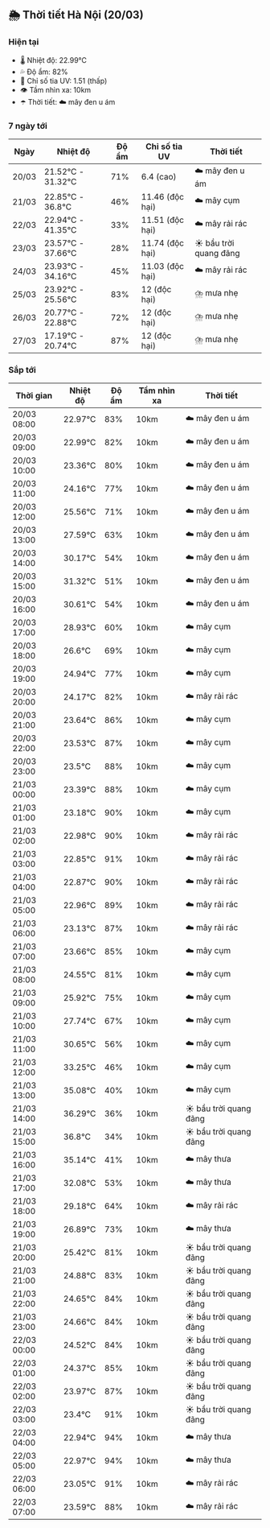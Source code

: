 ## 🌦️ Thời tiết Hà Nội (20/03)

### Hiện tại

- 🌡️ Nhiệt độ: 22.99℃
- 💦 Độ ẩm: 82%
- 🌟 Chỉ số tia UV: 1.51 (thấp)
- 👁️ Tầm nhìn xa: 10km
- ☂️ Thời tiết: ☁️ mây đen u ám

### 7 ngày tới

| Ngày | Nhiệt độ | Độ ẩm | Chỉ số tia UV | Thời tiết |
| --- | --- | --- | --- | --- |
| 20/03 | 21.52℃ - 31.32℃ | 71% | 6.4 (cao) | ☁️ mây đen u ám |
| 21/03 | 22.85℃ - 36.8℃ | 46% | 11.46 (độc hại) | ☁️ mây cụm |
| 22/03 | 22.94℃ - 41.35℃ | 33% | 11.51 (độc hại) | ☁️ mây rải rác |
| 23/03 | 23.57℃ - 37.66℃ | 28% | 11.74 (độc hại) | ☀️ bầu trời quang đãng |
| 24/03 | 23.93℃ - 34.16℃ | 45% | 11.03 (độc hại) | ☁️ mây rải rác |
| 25/03 | 23.92℃ - 25.56℃ | 83% | 12 (độc hại) | ⛈️ mưa nhẹ |
| 26/03 | 20.77℃ - 22.88℃ | 72% | 12 (độc hại) | ⛈️ mưa nhẹ |
| 27/03 | 17.19℃ - 20.74℃ | 87% | 12 (độc hại) | ⛈️ mưa nhẹ |

### Sắp tới

| Thời gian | Nhiệt độ | Độ ẩm | Tầm nhìn xa | Thời tiết |
| --- | --- | --- | --- | --- |
| 20/03 08:00 | 22.97℃ | 83% | 10km | ☁️ mây đen u ám |
| 20/03 09:00 | 22.99℃ | 82% | 10km | ☁️ mây đen u ám |
| 20/03 10:00 | 23.36℃ | 80% | 10km | ☁️ mây đen u ám |
| 20/03 11:00 | 24.16℃ | 77% | 10km | ☁️ mây đen u ám |
| 20/03 12:00 | 25.56℃ | 71% | 10km | ☁️ mây đen u ám |
| 20/03 13:00 | 27.59℃ | 63% | 10km | ☁️ mây đen u ám |
| 20/03 14:00 | 30.17℃ | 54% | 10km | ☁️ mây đen u ám |
| 20/03 15:00 | 31.32℃ | 51% | 10km | ☁️ mây đen u ám |
| 20/03 16:00 | 30.61℃ | 54% | 10km | ☁️ mây đen u ám |
| 20/03 17:00 | 28.93℃ | 60% | 10km | ☁️ mây cụm |
| 20/03 18:00 | 26.6℃ | 69% | 10km | ☁️ mây cụm |
| 20/03 19:00 | 24.94℃ | 77% | 10km | ☁️ mây cụm |
| 20/03 20:00 | 24.17℃ | 82% | 10km | ☁️ mây rải rác |
| 20/03 21:00 | 23.64℃ | 86% | 10km | ☁️ mây cụm |
| 20/03 22:00 | 23.53℃ | 87% | 10km | ☁️ mây cụm |
| 20/03 23:00 | 23.5℃ | 88% | 10km | ☁️ mây cụm |
| 21/03 00:00 | 23.39℃ | 88% | 10km | ☁️ mây cụm |
| 21/03 01:00 | 23.18℃ | 90% | 10km | ☁️ mây cụm |
| 21/03 02:00 | 22.98℃ | 90% | 10km | ☁️ mây rải rác |
| 21/03 03:00 | 22.85℃ | 91% | 10km | ☁️ mây rải rác |
| 21/03 04:00 | 22.87℃ | 90% | 10km | ☁️ mây rải rác |
| 21/03 05:00 | 22.96℃ | 89% | 10km | ☁️ mây rải rác |
| 21/03 06:00 | 23.13℃ | 87% | 10km | ☁️ mây rải rác |
| 21/03 07:00 | 23.66℃ | 85% | 10km | ☁️ mây cụm |
| 21/03 08:00 | 24.55℃ | 81% | 10km | ☁️ mây cụm |
| 21/03 09:00 | 25.92℃ | 75% | 10km | ☁️ mây cụm |
| 21/03 10:00 | 27.74℃ | 67% | 10km | ☁️ mây cụm |
| 21/03 11:00 | 30.65℃ | 56% | 10km | ☁️ mây cụm |
| 21/03 12:00 | 33.25℃ | 46% | 10km | ☁️ mây cụm |
| 21/03 13:00 | 35.08℃ | 40% | 10km | ☁️ mây cụm |
| 21/03 14:00 | 36.29℃ | 36% | 10km | ☀️ bầu trời quang đãng |
| 21/03 15:00 | 36.8℃ | 34% | 10km | ☀️ bầu trời quang đãng |
| 21/03 16:00 | 35.14℃ | 41% | 10km | ☁️ mây thưa |
| 21/03 17:00 | 32.08℃ | 53% | 10km | ☁️ mây thưa |
| 21/03 18:00 | 29.18℃ | 64% | 10km | ☁️ mây rải rác |
| 21/03 19:00 | 26.89℃ | 73% | 10km | ☁️ mây thưa |
| 21/03 20:00 | 25.42℃ | 81% | 10km | ☀️ bầu trời quang đãng |
| 21/03 21:00 | 24.88℃ | 83% | 10km | ☀️ bầu trời quang đãng |
| 21/03 22:00 | 24.65℃ | 84% | 10km | ☀️ bầu trời quang đãng |
| 21/03 23:00 | 24.66℃ | 84% | 10km | ☀️ bầu trời quang đãng |
| 22/03 00:00 | 24.52℃ | 84% | 10km | ☀️ bầu trời quang đãng |
| 22/03 01:00 | 24.37℃ | 85% | 10km | ☀️ bầu trời quang đãng |
| 22/03 02:00 | 23.97℃ | 87% | 10km | ☀️ bầu trời quang đãng |
| 22/03 03:00 | 23.4℃ | 91% | 10km | ☀️ bầu trời quang đãng |
| 22/03 04:00 | 22.94℃ | 94% | 10km | ☁️ mây thưa |
| 22/03 05:00 | 22.97℃ | 94% | 10km | ☁️ mây thưa |
| 22/03 06:00 | 23.05℃ | 91% | 10km | ☁️ mây rải rác |
| 22/03 07:00 | 23.59℃ | 88% | 10km | ☁️ mây rải rác |
